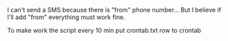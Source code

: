 I can't send a SMS because there is "from" phone number... But I believe if I'll add "from"
everything must work fine.

To make work the script every 10 min put crontab.txt row to crontab
